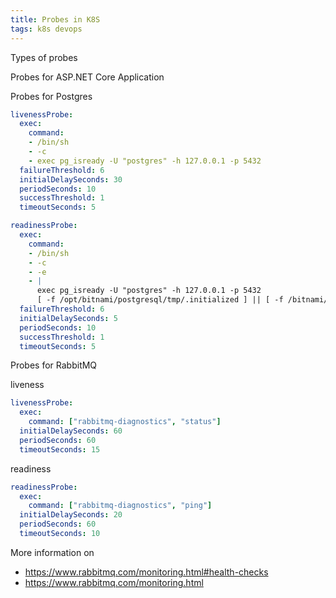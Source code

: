 ```yaml
---
title: Probes in K8S
tags: k8s devops
---
```


Types of probes

Probes for ASP.NET Core Application

Probes for Postgres

```yaml
livenessProbe:
  exec:
    command:
    - /bin/sh
    - -c
    - exec pg_isready -U "postgres" -h 127.0.0.1 -p 5432
  failureThreshold: 6
  initialDelaySeconds: 30
  periodSeconds: 10
  successThreshold: 1
  timeoutSeconds: 5
```


```yaml
readinessProbe:
  exec:
    command:
    - /bin/sh
    - -c
    - -e
    - |
      exec pg_isready -U "postgres" -h 127.0.0.1 -p 5432
      [ -f /opt/bitnami/postgresql/tmp/.initialized ] || [ -f /bitnami/postgresql/.initialized ]
  failureThreshold: 6
  initialDelaySeconds: 5
  periodSeconds: 10
  successThreshold: 1
  timeoutSeconds: 5
```

Probes for RabbitMQ

liveness

```yaml
livenessProbe:
  exec:
    command: ["rabbitmq-diagnostics", "status"]
  initialDelaySeconds: 60
  periodSeconds: 60
  timeoutSeconds: 15
```

readiness

```yaml
readinessProbe:
  exec:
    command: ["rabbitmq-diagnostics", "ping"]
  initialDelaySeconds: 20
  periodSeconds: 60
  timeoutSeconds: 10
```

More information on

* https://www.rabbitmq.com/monitoring.html#health-checks
* https://www.rabbitmq.com/monitoring.html